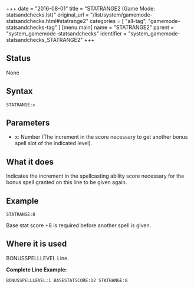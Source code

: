 +++
date = "2016-08-01"
title = "STATRANGE2 (Game Mode: statsandchecks.lst)"
original_url = "/list/system/gamemode-statsandchecks.html#statrange2"
categories = [ "all-tag", "gamemode-statsandchecks-tag" ]
[menu.main]
    name = "STATRANGE2"
    parent = "system_gamemode-statsandchecks"
    identifier = "system_gamemode-statsandchecks_STATRANGE2"
+++

## Status

None

## Syntax

`STATRANGE:x`

## Parameters

-   x: Number (The increment in the score necessary to
    get another bonus spell slot of the indicated level).



What it does
------------

Indicates the increment in the spellcasting ability score necessary for
the bonus spell granted on this line to be given again.

Example
-------

`STATRANGE:8`

Base stat score +8 is required before another spell is given.

Where it is used
----------------

BONUSSPELLLEVEL Line.

**Complete Line Example:**

`BONUSSPELLLEVEL:1 BASESTATSCORE:12 STATRANGE:8`

